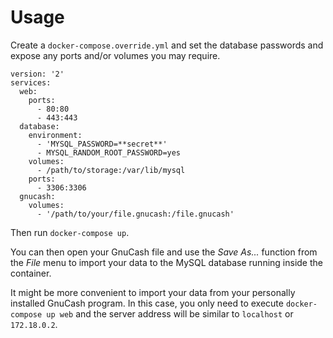 # Usage

Create a `docker-compose.override.yml` and set the database passwords and expose
any ports and/or volumes you may require.

    version: '2'
    services:
      web:
        ports:
          - 80:80
          - 443:443
      database:
        environment:
          - 'MYSQL_PASSWORD=**secret**'
          - MYSQL_RANDOM_ROOT_PASSWORD=yes
        volumes:
          - /path/to/storage:/var/lib/mysql
        ports:
          - 3306:3306
      gnucash:
        volumes:
          - '/path/to/your/file.gnucash:/file.gnucash'

Then run `docker-compose up`.

You can then open your GnuCash file and use the *Save As...* function from the
*File* menu to import your data to the MySQL database running inside the
container.

It might be more convenient to import your data from your personally installed
GnuCash program. In this case, you only need to execute `docker-compose up web`
and the server address will be similar to `localhost` or `172.18.0.2`.
